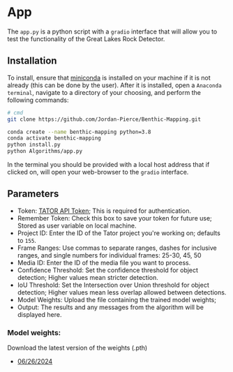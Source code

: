 # App

The `app.py` is a python script with a `gradio` interface that will allow you to test the functionality of the Great 
Lakes Rock Detector.

## Installation

To install, ensure that [miniconda](https://repo.anaconda.com/miniconda/Miniconda3-latest-Windows-x86_64.exe) is 
installed on your machine if it is not already (this can be done by the user). After it is installed, open a `Anaconda
terminal`, navigate to a directory of your choosing, and perform the following commands:
```bash
# cmd
git clone https://github.com/Jordan-Pierce/Benthic-Mapping.git

conda create --name benthic-mapping python=3.8
conda activate benthic-mapping
python install.py
python Algorithms/app.py
```
In the terminal you should be provided with a local host address that if clicked on, will open your web-browser to the 
`gradio` interface.

## Parameters

- Token: [TATOR API Token](https://www.tator.io/docs/developer-guide/getting-started/get-an-api-token); This is required for authentication.
- Remember Token: Check this box to save your token for future use; Stored as user variable on local machine.
- Project ID: Enter the ID of the Tator project you're working on; defaults to `155`.
- Frame Ranges: Use commas to separate ranges, dashes for inclusive ranges, and single numbers for individual frames: 25-30, 45, 50
- Media ID: Enter the ID of the media file you want to process.
- Confidence Threshold: Set the confidence threshold for object detection; Higher values mean stricter detection.
- IoU Threshold: Set the Intersection over Union threshold for object detection; Higher values mean less overlap allowed between detections.
- Model Weights: Upload the file containing the trained model weights;
- Output: The results and any messages from the algorithm will be displayed here.


### Model weights:

Download the latest version of the weights (.pth)
- [06/26/2024](https://drive.google.com/file/d/1vcsO9rQr0lScHuBLISBR72Xgr1kpYIec/view?usp=drive_link)